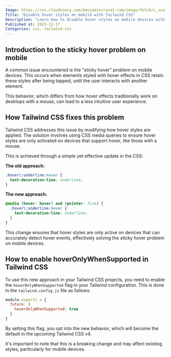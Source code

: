 ```yaml
---
Image: https://res.cloudinary.com/benjamincrozat-com/image/fetch/c_scale,f_webp,q_auto,w_1200/https://github.com/benjamincrozat/content/assets/3613731/5da17645-04a7-499a-bce2-d4d93677f43e
Title: "Disable hover styles on mobile with Tailwind CSS"
Description: "Learn how to disable hover styles on mobile devices with Tailwind CSS."
Published at: 2023-12-17
Categories: css, tailwind-css
---
```


## Introduction to the sticky hover problem on mobile

A common issue encountered is the "sticky hover" problem on mobile devices. This occurs when elements styled with hover effects in CSS retain these styles after being tapped, until the user interacts with another element.

This behavior, which differs from how hover effects traditionally work on desktops with a mouse, can lead to a less intuitive user experience.

## How Tailwind CSS fixes this problem

Tailwind CSS addresses this issue by modifying how hover styles are applied. The solution involves using CSS media queries to ensure hover styles are only activated on devices that support hover, like those with a mouse. 

This is achieved through a simple yet effective update in the CSS:

**The old approach:**

```css
.hover\:underline:hover {
  text-decoration-line: underline;
}
```

**The new approach:**

```css
@media (hover: hover) and (pointer: fine) {
  .hover\:underline:hover {
    text-decoration-line: underline;
  }
}
```

This change ensures that hover styles are only active on devices that can accurately detect hover events, effectively solving the sticky hover problem on mobile devices.

## How to enable hoverOnlyWhenSupported in Tailwind CSS

To use this new approach in your Tailwind CSS projects, you need to enable the `hoverOnlyWhenSupported` flag in your Tailwind configuration. This is done in the `tailwind.config.js` file as follows:

```javascript
module.exports = {
  future: {
    hoverOnlyWhenSupported: true
  }
}
```

By setting this flag, you opt into the new behavior, which will become the default in the upcoming Tailwind CSS v4.

It's important to note that this is a breaking change and may affect existing styles, particularly for mobile devices.
